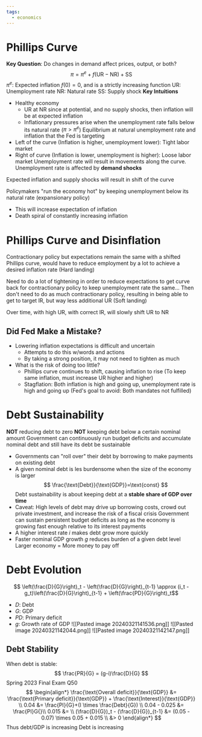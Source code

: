 ```yaml
---
tags:
  - economics
---
```


# Phillips Curve
**Key Question**: Do changes in demand affect prices, output, or both?
$$
\pi = \pi^e + f(\text{UR} - \text{NR}) + \text{SS}
$$
$\pi^e$: Expected inflation
$f(0)=0$, and is a strictly increasing function
$\text{UR}$: Unemployment rate
$\text{NR}$: Natural rate
$\text{SS}$: Supply shock
**Key Intuitions**
- Healthy economy
	- UR at NR since at potential, and no supply shocks, then inflation will be at expected inflation
	- Inflationary pressures arise when the unemployment rate falls below its natural rate ($\pi > \pi^e$)
Equilibrium at natural unemployment rate and inflation that the Fed is targeting
- Left of the curve (Inflation is higher, unemployment lower): Tight labor market
- Right of curve (Inflation is lower, unemployment is higher): Loose labor market
Unemployment rate will result in movements along the curve. Unemployment rate is affected by **demand shocks**

Expected inflation and supply shocks will result in shift of the curve

Policymakers "run the economy hot" by keeping unemployment below its natural rate (expansionary policy)
- This will increase expectation of inflation
- Death spiral of constantly increasing inflation
# Phillips Curve and Disinflation
Contractionary policy but expectations remain the same with a shifted Phillips curve, would have to reduce employment by a lot to achieve a desired inflation rate (Hard landing)

Need to do a lot of tightening in order to reduce expectations to get curve back for contractionary policy to keep unemployment rate the same... Then don't need to do as much contractionary policy, resulting in being able to get to target IR, but way less additional UR (Soft landing)

Over time, with high UR, with correct IR, will slowly shift UR to NR

## Did Fed Make a Mistake?
- Lowering inflation expectations is difficult and uncertain
	- Attempts to do this w/words and actions
	- By taking a strong position, it may not need to tighten as much
- What is the risk of doing too little?
	- Phillips curve continues to shift, causing inflation to rise (To keep same inflation, must increase UR higher and higher)
	- Stagflation: Both inflation is high and going up, unemployment rate is high and going up (Fed's goal to avoid: Both mandates not fulfilled)
# Debt Sustainability
**NOT** reducing debt to zero
**NOT** keeping debt below a certain nominal amount
Government can continuously run budget deficits and accumulate nominal debt and still have its debt be sustainable
- Governments can "roll over" their debt by borrowing to make payments on existing debt
- A given nominal debt is les burdensome when the size of the economy is larger
$$
\frac{\text{Debt}}{\text{GDP}}=\text{const}
$$
Debt sustainability is about keeping debt at a **stable share of GDP over time**
- Caveat: High levels of debt may drive up borrowing costs, crowd out private investment, and increase the risk of a fiscal crisis
Government can sustain persistent budget deficits as long as the economy is growing fast enough relative to its interest payments
- A higher interest rate $i$ makes debt grow more quickly
- Faster nominal GDP growth $g$ reduces burden of a given debt level
Larger economy = More money to pay off
# Debt Evolution
$$
\left(\frac{D}{G}\right)_t - \left(\frac{D}{G}\right)_{t-1} \approx (i_t - g_t)\left(\frac{D}{G}\right)_{t-1} + \left(\frac{PD}{G}\right)_t$$
- $D$: Debt
- $G$: GDP
- $PD$: Primary deficit
- $g$: Growth rate of GDP
![[Pasted image 20240321141536.png]]
![[Pasted image 20240321142044.png]]
![[Pasted image 20240321142147.png]]
## Debt Stability
When debt is stable:
$$
\frac{PR}{G} = (g-i)\frac{D}{G}
$$
Spring 2023 Final Exam Q50
$$
\begin{align*}
\frac{\text{Overall deficit}}{\text{GDP}} &= \frac{\text{Primary deficit}}{\text{GDP}} + \frac{\text{Interest}}{\text{GDP}} \\
0.04 &= \frac{PI}{G}+(I \times \frac{Debt}{G}) \\
0.04 - 0.025 &= \frac{PI}G{}\\
0.015 &= \\
(\frac{D}{G})_t - (\frac{D}{G})_{t-1} &= (0.05 - 0.07) \times 0.05 + 0.015 \\
&> 0
\end{align*}
$$
Thus debt/GDP is increasing
Debt is increasing
